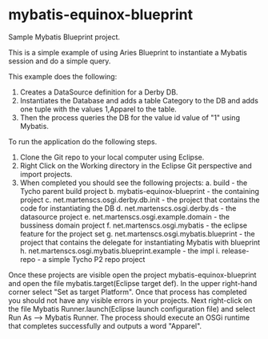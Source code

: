 mybatis-equinox-blueprint
=========================

Sample Mybatis Blueprint project.


This is a simple example of using Aries Blueprint to instantiate a Mybatis session and do a simple query.

This example does the following:
1. Creates a DataSource definition for a Derby DB.
2. Instantiates the Database and adds a table Category to the DB and adds one tuple with the values 1,Apparel to the table.
3. Then the process queries the DB for the value id value of "1" using Mybatis.



To run the application do the following steps.
1. Clone the Git repo to your local computer using Eclipse.
2. Right Click on the Working directory in the Eclipse Git perspective and import projects.
3. When completed you should see the following projects:
a. build - the Tycho parent build project
b. mybatis-equinox-blueprint - the containing project
c. net.martenscs.osgi.derby.db.init - the project that contains the code for instantiating the DB
d. net.martenscs.osgi.derby.ds - the datasource project
e. net.martenscs.osgi.example.domain - the bussiness domain project
f. net.martenscs.osgi.mybatis - the eclipse feature for the project set
g. net.martenscs.osgi.mybatis.blueprint - the project that contains the delegate for instantiating Mybatis with blueprint
h. net.martenscs.osgi.mybatis.blueprint.example - the impl 
i. release-repo - a simple Tycho P2 repo project

Once these projects are visible open the project mybatis-equinox-blueprint and open the file mybatis.target(Eclipse target def).
In the upper right-hand corner select "Set as target Platform". Once that process has completed you should not have any visible errors in your projects.
Next right-click on the file  Mybatis Runner.launch(Eclipse launch configuration file) and select Run As --> Mybatis Runner.
The process should execute an OSGi runtime that completes successfully and outputs a word "Apparel".



